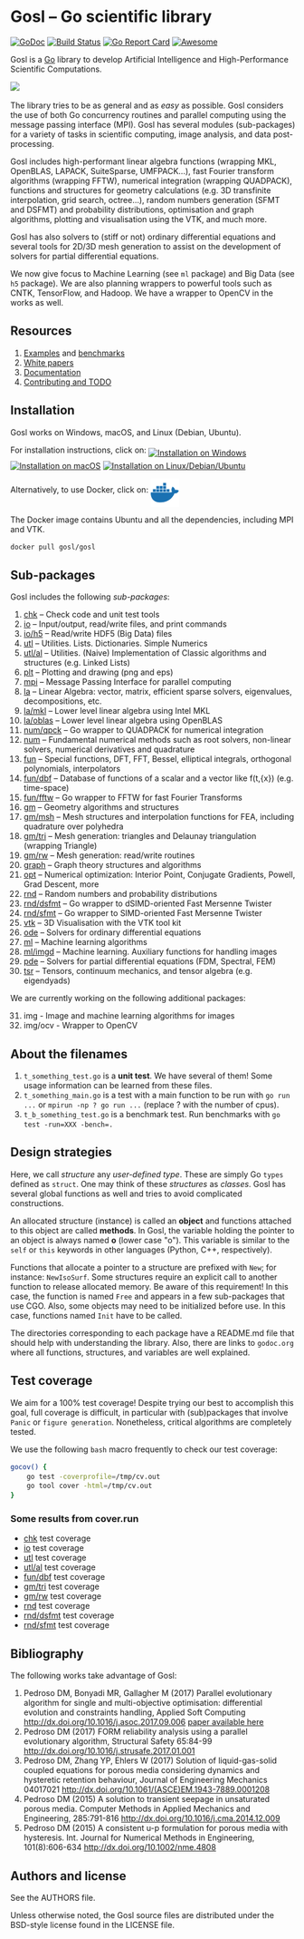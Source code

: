 # Gosl &ndash; Go scientific library

[![GoDoc](https://godoc.org/github.com/cpmech/gosl?status.svg)](https://godoc.org/github.com/cpmech/gosl)
[![Build Status](https://travis-ci.org/cpmech/gosl.svg?branch=master)](https://travis-ci.org/cpmech/gosl)
[![Go Report Card](https://goreportcard.com/badge/github.com/cpmech/gosl)](https://goreportcard.com/report/github.com/cpmech/gosl)
[![Awesome](https://cdn.rawgit.com/sindresorhus/awesome/d7305f38d29fed78fa85652e3a63e154dd8e8829/media/badge.svg)](https://github.com/avelino/awesome-go)

Gosl is a [Go](https://golang.org) library to develop Artificial Intelligence and High-Performance
Scientific Computations.

<div id="container">
<p><a href="examples/figs/gosl-collage1.jpg"><img src="examples/figs/gosl-collage1-sml.png"></a></p>
</div>

The library tries to be as general and as _easy_ as possible. Gosl considers the use of both Go
concurrency routines and parallel computing using the message passing interface (MPI). Gosl has
several modules (sub-packages) for a variety of tasks in scientific computing, image analysis, and
data post-processing.

Gosl includes high-performant linear algebra functions (wrapping MKL, OpenBLAS, LAPACK, SuiteSparse,
UMFPACK...), fast Fourier transform algorithms (wrapping FFTW), numerical integration (wrapping
QUADPACK), functions and structures for geometry calculations (e.g. 3D transfinite interpolation,
grid search, octree...), random numbers generation (SFMT and DSFMT) and probability distributions,
optimisation and graph algorithms, plotting and visualisation using the VTK, and much more.

Gosl has also solvers to (stiff or not) ordinary differential equations and several tools for 2D/3D
mesh generation to assist on the development of solvers for partial differential equations.

We now give focus to Machine Learning (see `ml` package) and Big Data (see `h5` package). We are
also planning wrappers to powerful tools such as CNTK, TensorFlow, and Hadoop. We have a wrapper to
OpenCV in the works as well.



## Resources

1. [Examples](examples/README.md) and [benchmarks](examples/benchmark/README.md)
2. [White papers](https://github.com/cpmech/gosl/tree/master/doc)
3. [Documentation](https://godoc.org/github.com/cpmech/gosl)
4. [Contributing and TODO](https://github.com/cpmech/gosl/blob/master/CONTRIBUTING.md)



## Installation

Gosl works on Windows, macOS, and Linux (Debian, Ubuntu).

For installation instructions, click on:
<a href="https://github.com/cpmech/gosl/blob/master/doc/InstallationOnWindows.md"><img src="doc/icon-windows.png" alt="Installation on Windows" align="middle"></a>
<a href="https://github.com/cpmech/gosl/blob/master/doc/InstallationOnMacOS.md"><img src="doc/icon-macos.png" alt="Installation on macOS" align="middle"></a>
<a href="https://github.com/cpmech/gosl/blob/master/doc/InstallationOnUbuntu.md"><img src="doc/icon-ubuntu.png" alt="Installation on Linux/Debian/Ubuntu" align="middle"></a>

Alternatively, to use Docker, click on:
<a href="https://hub.docker.com/r/gosl/gosl"><img src="doc/icon-docker.png" alt="Docker image" align="middle"></a>

The Docker image contains Ubuntu and all the dependencies, including MPI and VTK.

```bash
docker pull gosl/gosl
```



## Sub-packages

Gosl includes the following _sub-packages_:
1.  [chk](https://github.com/cpmech/gosl/tree/master/chk)             &ndash; Check code and unit test tools
2.  [io](https://github.com/cpmech/gosl/tree/master/io)               &ndash; Input/output, read/write files, and print commands
3.  [io/h5](https://github.com/cpmech/gosl/tree/master/io/h5)         &ndash; Read/write HDF5 (Big Data) files
4.  [utl](https://github.com/cpmech/gosl/tree/master/utl)             &ndash; Utilities. Lists. Dictionaries. Simple Numerics
5.  [utl/al](https://github.com/cpmech/gosl/tree/master/utl/al)       &ndash; Utilities. (Naive) Implementation of Classic algorithms and structures (e.g. Linked Lists)
6.  [plt](https://github.com/cpmech/gosl/tree/master/plt)             &ndash; Plotting and drawing (png and eps)
7.  [mpi](https://github.com/cpmech/gosl/tree/master/mpi)             &ndash; Message Passing Interface for parallel computing
8.  [la](https://github.com/cpmech/gosl/tree/master/la)               &ndash; Linear Algebra: vector, matrix, efficient sparse solvers, eigenvalues, decompositions, etc.
9.  [la/mkl](https://github.com/cpmech/gosl/tree/master/la/mkl)       &ndash; Lower level linear algebra using Intel MKL
10. [la/oblas](https://github.com/cpmech/gosl/tree/master/la/oblas)   &ndash; Lower level linear algebra using OpenBLAS
11. [num/qpck](https://github.com/cpmech/gosl/tree/master/num/qpck)   &ndash; Go wrapper to QUADPACK for numerical integration
12. [num](https://github.com/cpmech/gosl/tree/master/num)             &ndash; Fundamental numerical methods such as root solvers, non-linear solvers, numerical derivatives and quadrature
13. [fun](https://github.com/cpmech/gosl/tree/master/fun)             &ndash; Special functions, DFT, FFT, Bessel, elliptical integrals, orthogonal polynomials, interpolators
14. [fun/dbf](https://github.com/cpmech/gosl/tree/master/fun/dbf)     &ndash; Database of functions of a scalar and a vector like f(t,{x}) (e.g. time-space)
15. [fun/fftw](https://github.com/cpmech/gosl/tree/master/fun/fftw)   &ndash; Go wrapper to FFTW for fast Fourier Transforms
16. [gm](https://github.com/cpmech/gosl/tree/master/gm)               &ndash; Geometry algorithms and structures
17. [gm/msh](https://github.com/cpmech/gosl/tree/master/gm/msh)       &ndash; Mesh structures and interpolation functions for FEA, including quadrature over polyhedra
18. [gm/tri](https://github.com/cpmech/gosl/tree/master/gm/tri)       &ndash; Mesh generation: triangles and Delaunay triangulation (wrapping Triangle)
19. [gm/rw](https://github.com/cpmech/gosl/tree/master/gm/rw)         &ndash; Mesh generation: read/write routines
20. [graph](https://github.com/cpmech/gosl/tree/master/graph)         &ndash; Graph theory structures and algorithms
21. [opt](https://github.com/cpmech/gosl/tree/master/opt)             &ndash; Numerical optimization: Interior Point, Conjugate Gradients, Powell, Grad Descent, more
22. [rnd](https://github.com/cpmech/gosl/tree/master/rnd)             &ndash; Random numbers and probability distributions
23. [rnd/dsfmt](https://github.com/cpmech/gosl/tree/master/rnd/dsfmt) &ndash; Go wrapper to dSIMD-oriented Fast Mersenne Twister
24. [rnd/sfmt](https://github.com/cpmech/gosl/tree/master/rnd/sfmt)   &ndash; Go wrapper to SIMD-oriented Fast Mersenne Twister
25. [vtk](https://github.com/cpmech/gosl/tree/master/vtk)             &ndash; 3D Visualisation with the VTK tool kit
26. [ode](https://github.com/cpmech/gosl/tree/master/ode)             &ndash; Solvers for ordinary differential equations
27. [ml](https://github.com/cpmech/gosl/tree/master/ml)               &ndash; Machine learning algorithms
28. [ml/imgd](https://github.com/cpmech/gosl/tree/master/ml/imgd)     &ndash; Machine learning. Auxiliary functions for handling images
29. [pde](https://github.com/cpmech/gosl/tree/master/pde)             &ndash; Solvers for partial differential equations (FDM, Spectral, FEM)
30. [tsr](https://github.com/cpmech/gosl/tree/master/tsr)             &ndash; Tensors, continuum mechanics, and tensor algebra (e.g. eigendyads)

We are currently working on the following additional packages:
<ol start="31">
<li>img - Image and machine learning algorithms for images</li>
<li>img/ocv - Wrapper to OpenCV</li>
</ol>



## About the filenames

1. `t_something_test.go` is a **unit test**. We have several of them! Some usage
   information can be learned from these files.
2. `t_something_main.go` is a test with a main function to be run with `go run ...` or `mpirun -np ? go
   run ...` (replace ? with the number of cpus).
3. `t_b_something_test.go` is a benchmark test. Run benchmarks with `go test -run=XXX -bench=.`



## Design strategies

Here, we call _structure_ any _user-defined type_. These are simply Go `types` defined as `struct`.
One may think of these _structures_ as _classes_. Gosl has several global functions as well and
tries to avoid complicated constructions.

An allocated structure (instance) is called an **object** and functions attached to this object are
called **methods**. In Gosl, the variable holding the pointer to an object is always named **o**
(lower case "o"). This variable is similar to the `self` or `this` keywords in other languages
(Python, C++, respectively).

Functions that allocate a pointer to a structure are prefixed with `New`; for instance:
`NewIsoSurf`. Some structures require an explicit call to another function to release allocated
memory. Be aware of this requirement! In this case, the function is named `Free` and appears in a
few sub-packages that use CGO. Also, some objects may need to be initialized before use. In this
case, functions named `Init` have to be called.

The directories corresponding to each package have a README.md file that should help with
understanding the library. Also, there are links to `godoc.org` where all functions, structures, and
variables are well explained.



## Test coverage

We aim for a 100% test coverage! Despite trying our best to accomplish this goal, full coverage is
difficult, in particular with (sub)packages that involve `Panic` or `figure generation`.
Nonetheless, critical algorithms are completely tested.

We use the following `bash` macro frequently to check our test coverage:

```bash
gocov() {
    go test -coverprofile=/tmp/cv.out
    go tool cover -html=/tmp/cv.out
}
```

### Some results from cover.run

* [chk](https://cover.run/go/github.com/cpmech/gosl/chk)             test coverage
* [io](https://cover.run/go/github.com/cpmech/gosl/io)               test coverage
* [utl](https://cover.run/go/github.com/cpmech/gosl/utl)             test coverage
* [utl/al](https://cover.run/go/github.com/cpmech/gosl/utl/al)       test coverage
* [fun/dbf](https://cover.run/go/github.com/cpmech/gosl/fun/dbf)     test coverage
* [gm/tri](https://cover.run/go/github.com/cpmech/gosl/gm/tri)       test coverage
* [gm/rw](https://cover.run/go/github.com/cpmech/gosl/gm/rw)         test coverage
* [rnd](https://cover.run/go/github.com/cpmech/gosl/rnd)             test coverage
* [rnd/dsfmt](https://cover.run/go/github.com/cpmech/gosl/rnd/dsfmt) test coverage
* [rnd/sfmt](https://cover.run/go/github.com/cpmech/gosl/rnd/sfmt)   test coverage



## Bibliography

The following works take advantage of Gosl:

1. Pedroso DM, Bonyadi MR, Gallagher M (2017) Parallel evolutionary algorithm for single and multi-objective optimisation: differential evolution and constraints handling, Applied Soft Computing http://dx.doi.org/10.1016/j.asoc.2017.09.006 [paper available here](https://github.com/cpmech/goga/blob/master/doc/goga.pdf)
2. Pedroso DM (2017) FORM reliability analysis using a parallel evolutionary algorithm, Structural Safety 65:84-99 http://dx.doi.org/10.1016/j.strusafe.2017.01.001
3. Pedroso DM, Zhang YP, Ehlers W (2017) Solution of liquid-gas-solid coupled equations for porous media considering dynamics and hysteretic retention behaviour, Journal of Engineering Mechanics 04017021 http://dx.doi.org/10.1061/(ASCE)EM.1943-7889.0001208 
4. Pedroso DM (2015) A solution to transient seepage in unsaturated porous media. Computer Methods in Applied Mechanics and Engineering, 285:791-816 http://dx.doi.org/10.1016/j.cma.2014.12.009
5. Pedroso DM (2015) A consistent u-p formulation for porous media with hysteresis. Int. Journal for Numerical Methods in Engineering, 101(8):606-634 http://dx.doi.org/10.1002/nme.4808



## Authors and license

See the AUTHORS file.

Unless otherwise noted, the Gosl source files are distributed under the BSD-style license found in the LICENSE file.
